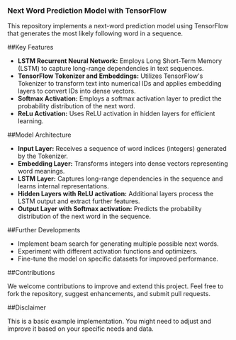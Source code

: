 ### Next Word Prediction Model with TensorFlow

This repository implements a next-word prediction model using TensorFlow that generates the most likely following word in a sequence.

##Key Features

* **LSTM Recurrent Neural Network:** Employs Long Short-Term Memory (LSTM) to capture long-range dependencies in text sequences.
* **TensorFlow Tokenizer and Embeddings:** Utilizes TensorFlow's Tokenizer to transform text into numerical IDs and applies embedding layers to convert IDs into dense vectors.
* **Softmax Activation:** Employs a softmax activation layer to predict the probability distribution of the next word.
* **ReLu Activation:** Uses ReLU activation in hidden layers for efficient learning.

##Model Architecture

* **Input Layer:** Receives a sequence of word indices (integers) generated by the Tokenizer.
* **Embedding Layer:** Transforms integers into dense vectors representing word meanings.
* **LSTM Layer:** Captures long-range dependencies in the sequence and learns internal representations.
* **Hidden Layers with ReLU activation:** Additional layers process the LSTM output and extract further features.
* **Output Layer with Softmax activation:** Predicts the probability distribution of the next word in the sequence.

##Further Developments

* Implement beam search for generating multiple possible next words.
* Experiment with different activation functions and optimizers.
* Fine-tune the model on specific datasets for improved performance.

##Contributions

We welcome contributions to improve and extend this project. Feel free to fork the repository, suggest enhancements, and submit pull requests.

##Disclaimer

This is a basic example implementation. You might need to adjust and improve it based on your specific needs and data.
